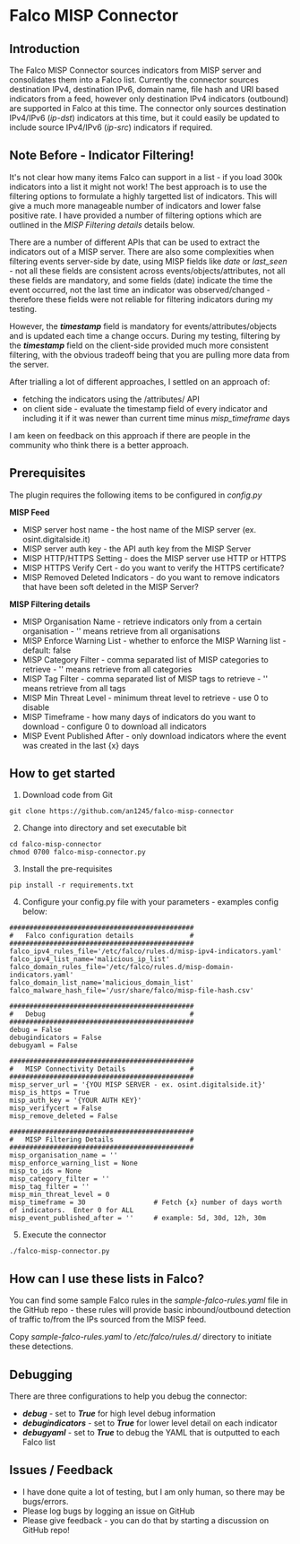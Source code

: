 # Falco MISP Connector

## Introduction
The Falco MISP Connector sources indicators from MISP server and consolidates them into a Falco list.  Currently the connector sources destination IPv4, destination IPv6, domain name, file hash and URI based indicators from a feed, however only destination IPv4 indicators (outbound) are supported in Falco at this time.  The connector only sources destination IPv4/IPv6 (*ip-dst*) indicators at this time, but it could easily be updated to include source IPv4/IPv6 (*ip-src*) indicators if required.   

## Note Before - Indicator Filtering!
It's not clear how many items Falco can support in a list - if you load 300k indicators into a list it might not work!  The best approach is to use the filtering options to formulate a highly targetted list of indicators.  This will give a much more manageable number of indicators and lower false positive rate.  I have provided a number of filtering options which are outlined in the *MISP Filtering details* details below.

There are a number of different APIs that can be used to extract the indicators out of a MISP server. There are also some complexities when filtering events server-side by date, using MISP fields like *date* or *last_seen* - not all these fields are consistent across events/objects/attributes, not all these fields are mandatory, and some fields (date) indicate the time the event occurred, not the last time an indicator was observed/changed - therefore these fields were not reliable for filtering indicators during my testing.

However, the ***timestamp*** field is mandatory for events/attributes/objects and is updated each time a change occurs.  During my testing, filtering by the ***timestamp*** field on the client-side provided much more consistent filtering, with the obvious tradeoff being that you are pulling more data from the server.

After trialling a lot of different approaches, I settled on an approach of:
- fetching the indicators using the /attributes/ API
- on client side - evaluate the timestamp field of every indicator and including it if it was newer than current time minus *misp_timeframe* days 

I am keen on feedback on this approach if there are people in the community who think there is a better approach.

## Prerequisites
The plugin requires the following items to be configured in *config.py*

**MISP Feed**
- MISP server host name - the host name of the MISP server (ex. osint.digitalside.it)
- MISP server auth key - the API auth key from the MISP Server
- MISP HTTP/HTTPS Setting - does the MISP server use HTTP or HTTPS
- MISP HTTPS Verify Cert - do you want to verify the HTTPS certificate?
- MISP Removed Deleted Indicators - do you want to remove indicators that have been soft deleted in the MISP Server?

**MISP Filtering details**
- MISP Organisation Name - retrieve indicators only from a certain organisation - '' means retrieve from all organisations
- MISP Enforce Warning List - whether to enforce the MISP Warning list - default: false
- MISP Category Filter - comma separated list of MISP categories to retrieve - '' means retrieve from all categories
- MISP Tag Filter - comma separated list of MISP tags to retrieve - '' means retrieve from all tags
- MISP Min Threat Level - minimum threat level to retrieve - use 0 to disable
- MISP Timeframe - how many days of indicators do you want to download - configure 0 to download all indicators
- MISP Event Published After - only download indicators where the event was created in the last {x} days

## How to get started
1. Download code from Git
```
git clone https://github.com/an1245/falco-misp-connector
```

2. Change into directory and set executable bit
```
cd falco-misp-connector
chmod 0700 falco-misp-connector.py
```

3. Install the pre-requisites
```
pip install -r requirements.txt
```

4. Configure your config.py file with your parameters - examples config below:
```
##############################################
#   Falco configuration details              #
##############################################
falco_ipv4_rules_file='/etc/falco/rules.d/misp-ipv4-indicators.yaml'
falco_ipv4_list_name='malicious_ip_list'
falco_domain_rules_file='/etc/falco/rules.d/misp-domain-indicators.yaml'
falco_domain_list_name='malicious_domain_list'
falco_malware_hash_file='/usr/share/falco/misp-file-hash.csv'

##############################################
#   Debug                                    #
##############################################
debug = False
debugindicators = False
debugyaml = False

##############################################
#   MISP Connectivity Details                #
##############################################
misp_server_url = '{YOU MISP SERVER - ex. osint.digitalside.it}'
misp_is_https = True
misp_auth_key = '{YOUR AUTH KEY}'
misp_verifycert = False
misp_remove_deleted = False

##############################################
#   MISP Filtering Details                   #
##############################################
misp_organisation_name = ''
misp_enforce_warning_list = None
misp_to_ids = None
misp_category_filter = ''
misp_tag_filter = ''
misp_min_threat_level = 0
misp_timeframe = 30                 # Fetch {x} number of days worth of indicators.  Enter 0 for ALL
misp_event_published_after = ''     # example: 5d, 30d, 12h, 30m
```

5. Execute the connector
```
./falco-misp-connector.py
```

## How can I use these lists in Falco?
You can find some sample Falco rules in the *sample-falco-rules.yaml* file in the GitHub repo - these rules will provide basic inbound/outbound detection of traffic to/from the IPs sourced from the MISP feed.

Copy *sample-falco-rules.yaml* to */etc/falco/rules.d/* directory to initiate these detections.

## Debugging
There are three configurations to help you debug the connector:
- ***debug*** - set to ***True*** for high level debug information
- ***debugindicators*** - set to ***True*** for lower level detail on each indicator
- ***debugyaml*** - set to ***True*** to debug the YAML that is outputted to each Falco list

## Issues / Feedback
- I have done quite a lot of testing, but I am only human, so there may be bugs/errors.
- Please log bugs by logging an issue on GitHub
- Please give feedback - you can do that by starting a discussion on GitHub repo!

